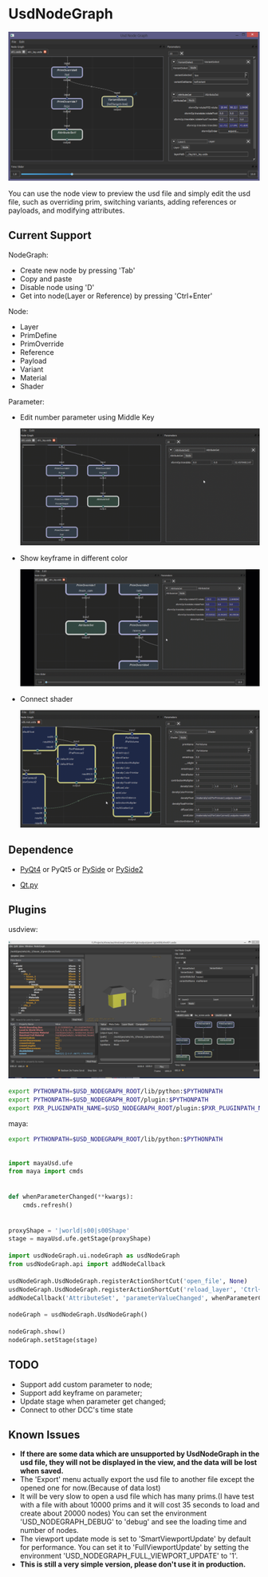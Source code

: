 # UsdNodeGraph

![screenshot01](screenshot/screenshot01.png)

You can use the node view to preview the usd file and simply edit the usd file, such as overriding prim, switching variants, adding references or payloads, and modifying attributes.


## Current Support

NodeGraph:
+ Create new node by pressing 'Tab'
+ Copy and paste
+ Disable node using 'D'
+ Get into node(Layer or Reference) by pressing 'Ctrl+Enter'

Node:
+ Layer
+ PrimDefine
+ PrimOverride
+ Reference
+ Payload
+ Variant
+ Material
+ Shader

Parameter:
+ Edit number parameter using Middle Key

    ![screenshot01](screenshot/usdnodegraph01.gif)

+ Show keyframe in different color

    ![screenshot01](screenshot/usdnodegraph03.gif)

+ Connect shader

    ![screenshot01](screenshot/usdnodegraph02.gif)



## Dependence

+ [PyQt4](https://www.lfd.uci.edu/~gohlke/pythonlibs/#pyqt4)
or PyQt5
or [PySide](https://www.lfd.uci.edu/~gohlke/pythonlibs/#pyside)
or [PySide2](http://download.qt.io/snapshots/ci/pyside/)

+ [Qt.py](https://github.com/mottosso/Qt)


## Plugins

usdview:

![screenshot01](screenshot/screenshot02.png)

```bash
export PYTHONPATH=$USD_NODEGRAPH_ROOT/lib/python:$PYTHONPATH
export PYTHONPATH=$USD_NODEGRAPH_ROOT/plugin:$PYTHONPATH
export PXR_PLUGINPATH_NAME=$USD_NODEGRAPH_ROOT/plugin:$PXR_PLUGINPATH_NAME
```

maya:
```bash
export PYTHONPATH=$USD_NODEGRAPH_ROOT/lib/python:$PYTHONPATH
```

```python

import mayaUsd.ufe
from maya import cmds


def whenParameterChanged(**kwargs):
    cmds.refresh()


proxyShape = '|world|s00|s00Shape'
stage = mayaUsd.ufe.getStage(proxyShape)

import usdNodeGraph.ui.nodeGraph as usdNodeGraph
from usdNodeGraph.api import addNodeCallback

usdNodeGraph.UsdNodeGraph.registerActionShortCut('open_file', None)
usdNodeGraph.UsdNodeGraph.registerActionShortCut('reload_layer', 'Ctrl+R')
addNodeCallback('AttributeSet', 'parameterValueChanged', whenParameterChanged)

nodeGraph = usdNodeGraph.UsdNodeGraph()

nodeGraph.show()
nodeGraph.setStage(stage)
```


## TODO
+ Support add custom parameter to node;
+ Support add keyframe on parameter;
+ Update stage when parameter get changed;
+ Connect to other DCC's time state


## Known Issues

+ **If there are some data which are unsupported by UsdNodeGraph in the usd file, they will not be displayed in the view, and the data will be lost when saved.**
+ The 'Export' menu actually export the usd file to another file except the opened one for now.(Because of data lost)
+ It will be very slow to open a usd file which has many prims.(I have test with a file with about 10000 prims and it will cost 35 seconds to load and create about 20000 nodes) You can set the environment 'USD_NODEGRAPH_DEBUG' to 'debug' and see the loading time and number of nodes.
+ The viewport update mode is set to 'SmartViewportUpdate' by default for performance. You can set it to 'FullViewportUpdate' by setting the environment 'USD_NODEGRAPH_FULL_VIEWPORT_UPDATE' to '1'.
+ **This is still a very simple version, please don't use it in production.**

